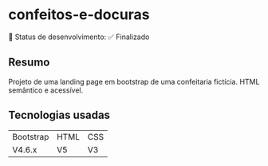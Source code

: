 # confeitos-e-docuras
<p>🔷  Status de desenvolvimento: ✅  Finalizado </p>




<h2>Resumo</h2>
  <p>
    Projeto de uma landing page em bootstrap de uma confeitaria fictícia. HTML semântico e acessível.
  </p>

<h2>Tecnologias usadas</h2>
<table>
  <tr>
    <td>Bootstrap</td>
    <td>HTML</td>
    <td>CSS</td>
  </tr>
  <tr>
    <td>V4.6.x</td>
    <td>V5</td>
    <td>V3</td>
  </tr>
</table>

